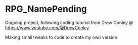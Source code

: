 # RPG_NamePending

Ongoing project, following coding tutorial from Drew Conley @ https://www.youtube.com/@DrewConley

Making small tweaks to code to create my own version. 
